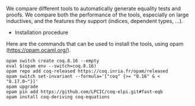 We compare different tools to automatically generate equality tests and proofs.
We compare both the performance of the tools, especially on large inductives,
and the features they support (indices, dependent types, ...).

* Installation procedure

Here are the commands that can be used to install the tools, using opam
(https://opam.ocaml.org/).

```
opam switch create coq.8.16 --empty
eval $(opam env --switch=coq.8.16)
opam repo add coq-released https://coq.inria.fr/opam/released
opam switch set-invariant --formula='["coq" {>= "8.16" & < "8.17.0~"}]'
opam upgrade
opam pin add https://github.com/LPCIC/coq-elpi.git#fast-eqb
opam install coq-deriving coq-equations
```
